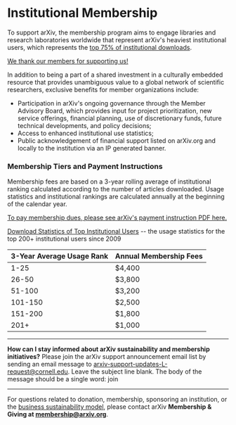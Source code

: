 Institutional Membership
========================


To support arXiv, the membership program aims to engage libraries and research laboratories worldwide that represent arXiv's heaviest institutional users, which represents the [top 75% of institutional downloads](/about/reports/2020_usage). 

[We thank our members for supporting us!](/about/ourmembers)

In addition to being a part of a shared investment in a culturally embedded resource that provides unambiguous value to a global network of scientific researchers, exclusive benefits for member organizations include:

   - Participation in arXiv's ongoing governance through the Member Advisory Board, which provides input for project prioritization, new service offerings, financial planning, use of discretionary funds, future technical developments, and policy decisions;
   - Access to enhanced institutional use statistics;
   - Public acknowledgement of financial support listed on arXiv.org and locally to the institution via an IP generated banner.


### Membership Tiers and Payment Instructions

Membership fees are based on a 3-year rolling average of institutional ranking calculated according to the number of articles downloaded. Usage statistics and institutional rankings are calculated annually at the beginning of the calendar year.

[To pay membership dues, please see arXiv's payment instruction PDF here.](/about/arXiv-payment-info.pdf)

[Download Statistics of Top Institutional Users](/about/reports/index)
-- the usage statistics for the top 200+ institutional users since 2009


|3-Year Average Usage Rank   |Annual Membership Fees
|-----------------------------|:--------------------|
|1-25|$4,400|
|26-50|$3,800|
|51-100|$3,200|
|101-150|$2,500|
|151-200|$1,800|
|201+|$1,000|

---
**How can I stay informed about arXiv sustainability and membership initiatives?**
Please join the arXiv support announcement email list by sending an email message to arxiv-support-updates-L-request@cornell.edu. Leave the subject line blank. The body of the message should be a single word: join

---
For questions related to donation, membership, sponsoring an institution, or the [business sustainability
model](/about/reports-financials), please contact arXiv **Membership & Giving at membership@arxiv.org**.
